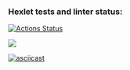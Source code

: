 ### Hexlet tests and linter status:
[![Actions Status](https://github.com/arseniy997/python-project-49/actions/workflows/hexlet-check.yml/badge.svg)](https://github.com/arseniy997/python-project-49/actions)

<a href="https://codeclimate.com/github/arseniy997/python-project-49"><img src="https://api.codeclimate.com/v1/badges/e2d8564876becd663ff9/maintainability" /></a>

[![asciicast](https://asciinema.org/a/BqgsmNEFmivhamuxgo7S89fum.svg)](https://asciinema.org/a/BqgsmNEFmivhamuxgo7S89fum)
